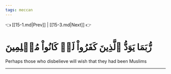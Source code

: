 ```yaml
---
tags: meccan
---
```


👈 [[15-1.md|Prev]] | [[15-3.md|Next]] 👉

# رُّبَمَا يَوَدُّ ٱلَّذِينَ كَفَرُواْ لَوۡ كَانُواْ مُسۡلِمِينَ

Perhaps those who disbelieve will wish that they had been Muslims

---

